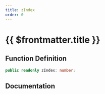 ```yaml
---
title: zIndex
order: 0
---
```


# {{ $frontmatter.title }}

## Function Definition

```ts
public readonly zIndex: number;
```

## Documentation

<!--@include: ./parts/zIndex.md-->
